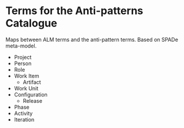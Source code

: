 # Terms for the Anti-patterns Catalogue

Maps between ALM terms and the anti-pattern terms.  Based on SPADe meta-model.

* Project
* Person
* Role
* Work Item
  * Artifact
* Work Unit
* Configuration
  * Release
* Phase
* Activity
* Iteration
